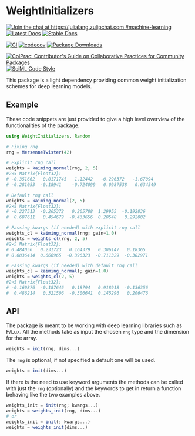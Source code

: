 # WeightInitializers

[![Join the chat at https://julialang.zulipchat.com #machine-learning](https://img.shields.io/static/v1?label=Zulip&message=chat&color=9558b2&labelColor=389826)](https://julialang.zulipchat.com/#narrow/stream/machine-learning)
[![Latest Docs](https://img.shields.io/badge/docs-latest-blue.svg)](https://lux.csail.mit.edu/dev/api/)
[![Stable Docs](https://img.shields.io/badge/docs-stable-blue.svg)](https://lux.csail.mit.edu/stable/api/)

[![CI](https://github.com/LuxDL/WeightInitializers.jl/actions/workflows/CI.yml/badge.svg)](https://github.com/LuxDL/WeightInitializers.jl/actions/workflows/CI.yml)
[![codecov](https://codecov.io/gh/LuxDL/WeightInitializers.jl/branch/main/graph/badge.svg?token=1ZY0A2NPEM)](https://codecov.io/gh/LuxDL/WeightInitializers.jl)
[![Package Downloads](https://shields.io/endpoint?url=https://pkgs.genieframework.com/api/v1/badge/WeightInitializers)](https://pkgs.genieframework.com?packages=WeightInitializers)

[![ColPrac: Contributor's Guide on Collaborative Practices for Community Packages](https://img.shields.io/badge/ColPrac-Contributor's%20Guide-blueviolet)](https://github.com/SciML/ColPrac)
[![SciML Code Style](https://img.shields.io/static/v1?label=code%20style&message=SciML&color=9558b2&labelColor=389826)](https://github.com/SciML/SciMLStyle)

This package is a light dependency providing common weight initialization schemes for deep learning models.

## Example

These code snippets are just provided to give a high level overview
of the functionalities of the package.

```julia
using WeightInitializers, Random

# Fixing rng
rng = MersenneTwister(42)

# Explicit rng call
weights = kaiming_normal(rng, 2, 5)
#2×5 Matrix{Float32}:
# -0.351662   0.0171745   1.12442   -0.296372   -1.67094
# -0.281053  -0.18941    -0.724099   0.0987538   0.634549

# Default rng call
weights = kaiming_normal(2, 5)
#2×5 Matrix{Float32}:
# -0.227513  -0.265372   0.265788  1.29955  -0.192836
#  0.687611   0.454679  -0.433656  0.20548   0.292002

# Passing kwargs (if needed) with explicit rng call
weights_cl = kaiming_normal(rng; gain=1.0)
weights = weights_cl(rng, 2, 5)
#2×5 Matrix{Float32}:
# 0.484056   0.231723   0.164379   0.306147   0.18365
# 0.0836414  0.666965  -0.396323  -0.711329  -0.382971

# Passing kwargs (if needed) with default rng call
weights_cl = kaiming_normal(; gain=1.0)
weights = weights_cl(2, 5)
#2×5 Matrix{Float32}:
# -0.160876  -0.187646   0.18794   0.918918  -0.136356
#  0.486214   0.321506  -0.306641  0.145296   0.206476
```

## API

The package is meant to be working with deep learning
libraries such as F/Lux. All the methods take as input the chosen `rng` type and the dimension for the array.

```julia
weights = init(rng, dims...)
```

The `rng` is optional, if not specified a default one will be used.

```julia
weights = init(dims...)
```

If there is the need to use keyword arguments the methods can be called with just the `rng` (optionally)
and the keywords to get in return a function behaving like the two examples above.

```julia
weights_init = init(rng; kwargs...)
weights = weights_init(rng, dims...)
# or
weights_init = init(; kwargs...)
weights = weights_init(dims...)
```
